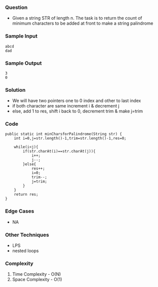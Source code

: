### Question
- Given a string STR of length n. The task is to return the count of minimum characters to be added at front to make a string palindrome

### Sample Input
    abcd
    dad

### Sample Output
    3
    0

### Solution
- We will have two pointers one to 0 index and other to last index
- if both character are same increment i & decrement j
- else, add 1 to res, shift i back to 0, decrement trim & make j=trim

### Code
    public static int minCharsforPalindrome(String str) {
        int i=0,j=str.length()-1,trim=str.length()-1,res=0;

        while(i<j){
            if(str.charAt(i)==str.charAt(j)){
                i++;
                j--;
            }else{
                res++;
                i=0;
                trim--;
                j=trim;
            }
        }
        return res;
    }

### Edge Cases
- NA

### Other Techniques
- LPS
- nested loops

### Complexity
1. Time Complexity - O(N)
2. Space Complexity - O(1)